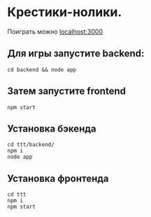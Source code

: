 # Крестики-нолики.

Поиграть можно [localhost:3000](http://localhost:3000/) 

## Для игры запустите backend:
```
cd backend && node app
```
## Затем запустите frontend
```
npm start
```

## Установка бэкенда
```
сd ttt/backend/
npm i
node app
```

## Установка фронтенда
```
сd ttt
npm i
npm start
```
